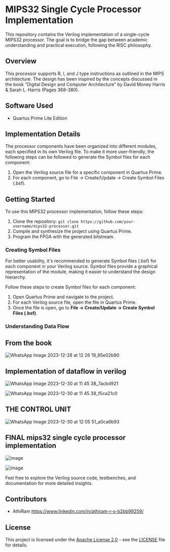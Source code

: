 # MIPS32 Single Cycle Processor Implementation

This repository contains the Verilog implementation of a single-cycle MIPS32 processor. The goal is to bridge the gap between academic understanding and practical execution, following the RISC philosophy.

## Overview

This processor supports R, I, and J type instructions as outlined in the MIPS architecture. The design has been inspired by the concepts discussed in the book "Digital Design and Computer Architecture" by David Money Harris & Sarah L. Harris (Pages 368-380).

## Software Used

- Quartus Prime Lite Edition

## Implementation Details

The processor components have been organized into different modules, each specified in its own Verilog file. To make it more user-friendly, the following steps can be followed to generate the Symbol files for each component:

1. Open the Verilog source file for a specific component in Quartus Prime.
2. For each component, go to File -> Create/Update -> Create Symbol Files (.bsf).

## Getting Started

To use this MIPS32 processor implementation, follow these steps:

1. Clone the repository: `git clone https://github.com/your-username/mips32-processor.git`
2. Compile and synthesize the project using Quartus Prime.
3. Program the FPGA with the generated bitstream.

### Creating Symbol Files

For better usability, it's recommended to generate Symbol files (.bsf) for each component in your Verilog source. Symbol files provide a graphical representation of the module, making it easier to understand the design hierarchy.

Follow these steps to create Symbol files for each component:

1. Open Quartus Prime and navigate to the project.
2. For each Verilog source file, open the file in Quartus Prime.
3. Once the file is open, go to **File -> Create/Update -> Create Symbol Files (.bsf)**.

### Understanding Data Flow
## From the book 
![WhatsApp Image 2023-12-28 at 12 26 19_95e02b90](https://github.com/ARX-0/mips32-processor/assets/143102635/f52a988a-8784-4873-81d3-2e91dc20b970)


## Implementation of dataflow in verilog 

 ![WhatsApp Image 2023-12-30 at 11 45 38_7acbd921](https://github.com/ARX-0/mips32-processor/assets/143102635/12c9bee5-9cf1-4623-912b-33c61e2c4d96)


![WhatsApp Image 2023-12-30 at 11 45 38_f5ca21c0](https://github.com/ARX-0/mips32-processor/assets/143102635/6653a80c-89ea-4e0d-ab0d-907754afc5e4)

## THE CONTROL UNIT 
![WhatsApp Image 2023-12-30 at 12 05 51_a0ca6b93](https://github.com/ARX-0/mips32-processor/assets/143102635/f5fd862d-9642-40fa-a366-3254ee6ecabf)


## FINAL mips32 single cycle processor implementation
![image](https://github.com/ARX-0/mips32-processor/assets/143102635/c81cbe48-b724-48aa-98c4-e81d105d749d)


![image](https://github.com/ARX-0/mips32-processor/assets/143102635/e5a18af3-71cb-43c2-bb09-6c0be2c13d9a)

Feel free to explore the Verilog source code, testbenches, and documentation for more detailed insights.

## Contributors

- AthiRam  <https://www.linkedin.com/in/athiram-r-s-b2bb99259/>
## License

This project is licensed under the [Apache License 2.0](LICENSE) - see the [LICENSE](LICENSE) file for details.
